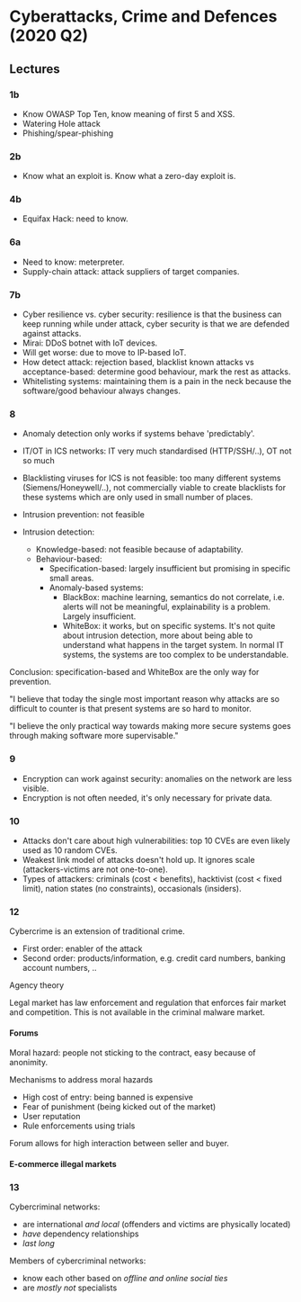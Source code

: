 # Cyberattacks, Crime and Defences (2020 Q2)

## Lectures

### 1b

* Know OWASP Top Ten, know meaning of first 5 and XSS.
* Watering Hole attack
* Phishing/spear-phishing

### 2b

* Know what an exploit is. Know what a zero-day exploit is.

### 4b

* Equifax Hack: need to know.

### 6a

* Need to know: meterpreter.
* Supply-chain attack: attack suppliers of target companies.


### 7b

* Cyber resilience vs. cyber security: resilience is that the business can keep running while under attack, cyber security is that we are defended against attacks.
* Mirai: DDoS botnet with IoT devices.
* Will get worse: due to move to IP-based IoT.
* How detect attack: rejection based, blacklist known attacks vs acceptance-based: determine good behaviour, mark the rest as attacks.
* Whitelisting systems: maintaining them is a pain in the neck because the software/good behaviour always changes.

### 8

* Anomaly detection only works if systems behave 'predictably'.
* IT/OT in ICS networks: IT very much standardised (HTTP/SSH/..), OT not so much
* Blacklisting viruses for ICS is not feasible: too many different systems (Siemens/Honeywell/..), not commercially viable to create blacklists for these systems which are only used in small number of places.

* Intrusion prevention: not feasible
* Intrusion detection:
  * Knowledge-based: not feasible because of adaptability.
  * Behaviour-based:
    * Specification-based: largely insufficient but promising in specific small areas.
    * Anomaly-based systems:
      * BlackBox: machine learning, semantics do not correlate, i.e. alerts will not be meaningful, explainability is a problem. Largely insufficient.
      * WhiteBox: it works, but on specific systems. It's not quite about intrusion detection, more about being able to understand what happens in the target system. In normal IT systems, the systems are too complex to be understandable.

Conclusion: specification-based and WhiteBox are the only way for prevention.

"I believe that today the single most important reason why attacks are so difficult to counter is that present systems are so hard to monitor.

"I believe the only practical way towards making more secure systems goes through making software more supervisable."


### 9

* Encryption can work against security: anomalies on the network are less visible.
* Encryption is not often needed, it's only necessary for private data.

### 10

* Attacks don't care about high vulnerabilities: top 10 CVEs are even likely used as 10 random CVEs.
* Weakest link model of attacks doesn't hold up. It ignores scale (attackers-victims are not one-to-one).
* Types of attackers: criminals (cost < benefits), hacktivist (cost < fixed limit), nation states (no constraints), occasionals (insiders).

### 12

Cybercrime is an extension of traditional crime.

* First order: enabler of the attack
* Second order: products/information, e.g. credit card numbers, banking account numbers, ..

Agency theory

Legal market has law enforcement and regulation that enforces fair market and competition. This is not available in the criminal malware market.

#### Forums

Moral hazard: people not sticking to the contract, easy because of anonimity.

Mechanisms to address moral hazards

* High cost of entry: being banned is expensive
* Fear of punishment (being kicked out of the market)
* User reputation
* Rule enforcements using trials

Forum allows for high interaction between seller and buyer.

#### E-commerce illegal markets

### 13

Cybercriminal networks:

* are international *and local* (offenders and victims are physically located)
* *have* dependency relationships
* *last long*

Members of cybercriminal networks:

* know each other based on *offline and online social ties*
* are *mostly not* specialists
